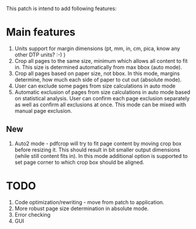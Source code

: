 This patch is intend to add following features:

# Main features #
  1. Units support for margin dimensions (pt, mm, in, cm, pica, know any other DTP units? :-) )
  1. Crop all pages to the same size, minimum which allows all content to fit in. This size is determined automatically from max bbox (auto mode).
  1. Crop all pages based on paper size, not bbox. In this mode, margins determine, how much each side of paper to cut out (absolute mode).
  1. User can exclude some pages from size calculations in auto mode
  1. Automatic exclusion of pages from size calculations in auto mode based on statistical analysis. User can confirm each page exclusion separately as well as confirm all exclusions at once. This mode can be mixed with manual page exclusion.

## New ##
  1. Auto2 mode - pdfcrop will try to fit page content by moving crop box before resizing it. This should result in bit smaller output dimensions (while still content fits in). In this mode additional option is supported to set page corner to which crop box should be aligned.

# TODO #
  1. Code optimization/rewriting - move from patch to application.
  1. More robust page size determination in absolute mode.
  1. Error checking
  1. GUI